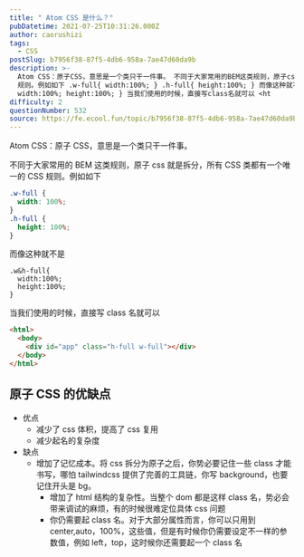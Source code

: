 ```yaml
---
title: " Atom CSS 是什么？"
pubDatetime: 2021-07-25T10:31:26.000Z
author: caorushizi
tags:
  - CSS
postSlug: b7956f38-87f5-4db6-958a-7ae47d60da9b
description: >-
  Atom CSS：原子CSS，意思是一个类只干一件事。 不同于大家常用的BEM这类规则，原子css就是拆分，所有 CSS 类都有一个唯一的 CSS
  规则。例如如下 .w-full{ width:100%; } .h-full{ height:100%; } 而像这种就不是 .w&h-full{
  width:100%; height:100%; } 当我们使用的时候，直接写class名就可以 <ht
difficulty: 2
questionNumber: 532
source: https://fe.ecool.fun/topic/b7956f38-87f5-4db6-958a-7ae47d60da9b
---
```


Atom CSS：原子 CSS，意思是一个类只干一件事。

不同于大家常用的 BEM 这类规则，原子 css 就是拆分，所有 CSS 类都有一个唯一的 CSS 规则。例如如下

```css
.w-full {
  width: 100%;
}
.h-full {
  height: 100%;
}
```

而像这种就不是

```
.w&h-full{
  width:100%;
  height:100%;
}
```

当我们使用的时候，直接写 class 名就可以

```html
<html>
  <body>
    <div id="app" class="h-full w-full"></div>
  </body>
</html>
```

## 原子 CSS 的优缺点

- 优点
  - 减少了 css 体积，提高了 css 复用
  - 减少起名的复杂度
- 缺点
  - 增加了记忆成本。将 css 拆分为原子之后，你势必要记住一些 class 才能书写，哪怕 tailwindcss 提供了完善的工具链，你写 background，也要记住开头是 bg。
    - 增加了 html 结构的复杂性。当整个 dom 都是这样 class 名，势必会带来调试的麻烦，有的时候很难定位具体 css 问题
    - 你仍需要起 class 名。对于大部分属性而言，你可以只用到 center,auto，100%，这些值，但是有时候你仍需要设定不一样的参数值，例如 left，top，这时候你还需要起一个 class 名

